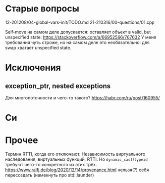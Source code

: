 # Старые вопросы
12-201208/04-global-vars-init/TODO.md
21-210316/00-questions/01.cpp

Self-move на самом деле допускается: оставляет объект в valid, but unspecified state: https://stackoverflow.com/a/66952566/767632
У меня требования чуть строже, но на самом деле это необязательно: для swap хватает unspecified state.

# Исключения
## exception_ptr, nested exceptions
Для многопоточности и чего-то такого?
https://habr.com/ru/post/160955/

# Си
# Прочее
Термин RTTI, когда его отключают.
Независимость виртуального наследования, виртуальных функций, RTTI. Но `dynamic_cast`/`typeid` требуют чего-то конкретного из этих трёх.
https://www.ralfj.de/blog/2020/12/14/provenance.html
нельзя(?) себя пересоздать (намекнуть про std::launder)
